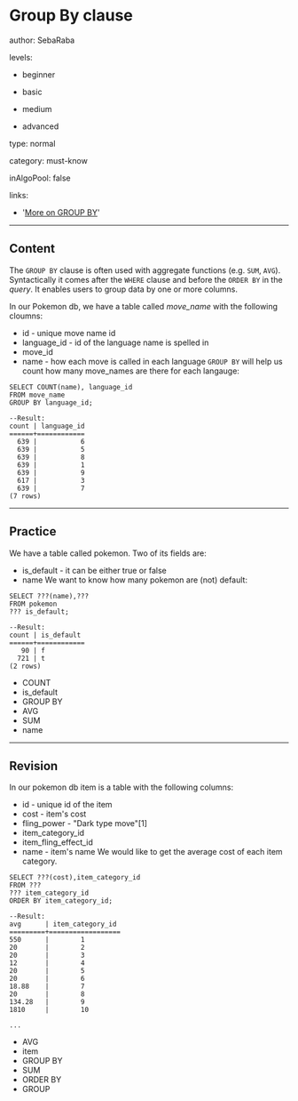 # Group By clause
author: SebaRaba

levels:

  - beginner

  - basic

  - medium

  - advanced

type: normal

category: must-know

inAlgoPool: false

links:

  - '[More on GROUP BY](https://www.techonthenet.com/sql/group_by.php)'

---
## Content

The `GROUP BY` clause is often used with aggregate functions (e.g. `SUM`, `AVG`). Syntactically it comes after the `WHERE` clause and before the `ORDER BY` in the *query*. It enables users to group data by one or more columns.

In our Pokemon db, we have a table called *move_name* with the following cloumns:
- id - unique move name id
- language_id - id of the language name is spelled in
- move_id
- name - how each move is called in each language
`GROUP BY` will help us count how many move_names are there for each langauge:

```
SELECT COUNT(name), language_id
FROM move_name
GROUP BY language_id;

--Result:
count | language_id
======+============
  639 |           6
  639 |           5
  639 |           8
  639 |           1
  639 |           9
  617 |           3
  639 |           7
(7 rows)

```
---
## Practice

We have a table called pokemon. Two of its fields are:
- is_default - it can be either true or false
- name
We want to know how many pokemon are (not) default:
```
SELECT ???(name),???
FROM pokemon
??? is_default;

--Result:
count | is_default
======+============
   90 | f
  721 | t
(2 rows)
```

* COUNT
* is_default
* GROUP BY
* AVG
* SUM
* name

---
## Revision

In our pokemon db item is a table with the following columns:
- id - unique id of the item
- cost - item's cost
- fling_power - "Dark type move"[1]
- item_category_id
- item_fling_effect_id
- name - item's name
We would like to get the average cost of each item category.

```
SELECT ???(cost),item_category_id
FROM ???
??? item_category_id
ORDER BY item_category_id;

--Result:
avg      | item_category_id
=========+==================
550      |        1
20       |        2
20       |        3
12       |        4
20       |        5
20       |        6
18.88    |        7
20       |        8
134.28   |        9
1810     |        10

...

```

* AVG
* item
* GROUP BY
* SUM
* ORDER BY
* GROUP
